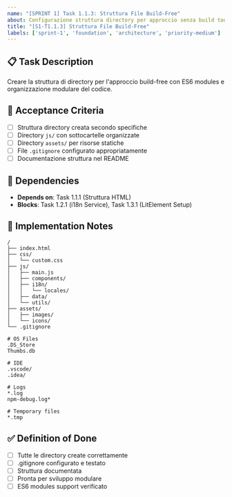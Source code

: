 ```yaml
---
name: "[SPRINT 1] Task 1.1.3: Struttura File Build-Free"
about: Configurazione struttura directory per approccio senza build tools
title: "[S1-T1.1.3] Struttura File Build-Free"
labels: ['sprint-1', 'foundation', 'architecture', 'priority-medium']
---
```


## 📋 Task Description

Creare la struttura di directory per l'approccio build-free con ES6 modules e organizzazione modulare del codice.

## 🎯 Acceptance Criteria

- [ ] Struttura directory creata secondo specifiche
- [ ] Directory `js/` con sottocartelle organizzate
- [ ] Directory `assets/` per risorse statiche
- [ ] File `.gitignore` configurato appropriatamente
- [ ] Documentazione struttura nel README

## 🔗 Dependencies

- **Depends on**: Task 1.1.1 (Struttura HTML)
- **Blocks**: Task 1.2.1 (i18n Service), Task 1.3.1 (LitElement Setup)

## 📝 Implementation Notes

```
/
├── index.html
├── css/
│   └── custom.css
├── js/
│   ├── main.js
│   ├── components/
│   ├── i18n/
│   │   └── locales/
│   ├── data/
│   └── utils/
├── assets/
│   ├── images/
│   └── icons/
└── .gitignore
```

```gitignore
# OS Files
.DS_Store
Thumbs.db

# IDE
.vscode/
.idea/

# Logs
*.log
npm-debug.log*

# Temporary files
*.tmp
```

## ✅ Definition of Done

- [ ] Tutte le directory create correttamente
- [ ] .gitignore configurato e testato
- [ ] Struttura documentata
- [ ] Pronta per sviluppo modulare
- [ ] ES6 modules support verificato